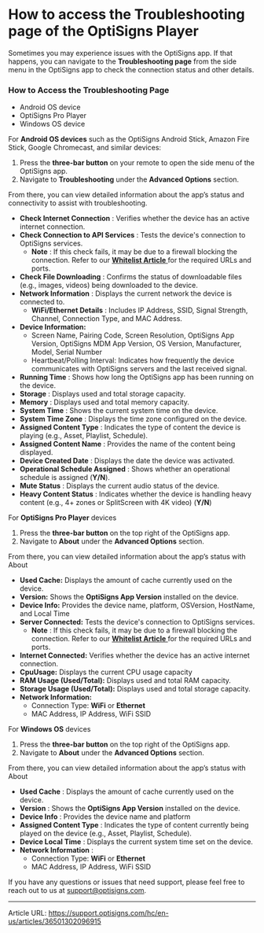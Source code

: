 # How to access the Troubleshooting page of the OptiSigns Player

Sometimes you may experience issues with the OptiSigns app. If that happens, you can navigate to the **Troubleshooting page** from the side menu in the OptiSigns app to check the connection status and other details.

### **How to Access the Troubleshooting Page**

  * Android OS device
  * OptiSigns Pro Player
  * Windows OS device



For **Android OS devices** such as the OptiSigns Android Stick, Amazon Fire Stick, Google Chromecast, and similar devices:

  1. Press the **three-bar button** on your remote to open the side menu of the OptiSigns app.
  2. Navigate to **Troubleshooting** under the **Advanced Options** section.





From there, you can view detailed information about the app’s status and connectivity to assist with troubleshooting.



  * **Check Internet Connection** : Verifies whether the device has an active internet connection.
  * **Check Connection to API Services** : Tests the device's connection to OptiSigns services. 
    * **Note** : If this check fails, it may be due to a firewall blocking the connection. Refer to our [**Whitelist Article** ](https://support.optisigns.com/hc/en-us/articles/360047275934)for the required URLs and ports.
  * **Check File Downloading** : Confirms the status of downloadable files (e.g., images, videos) being downloaded to the device.
  * **Network Information** : Displays the current network the device is connected to. 
    * **WiFi/Ethernet Details** : Includes IP Address, SSID, Signal Strength, Channel, Connection Type, and MAC Address.
  * **Device Information:**
    * Screen Name, Pairing Code, Screen Resolution, OptiSigns App Version, OptiSigns MDM App Version, OS Version, Manufacturer, Model, Serial Number
    * Heartbeat/Polling Interval: Indicates how frequently the device communicates with OptiSigns servers and the last received signal.
  * **Running Time** : Shows how long the OptiSigns app has been running on the device.
  * **Storage** : Displays used and total storage capacity.
  * **Memory** : Displays used and total memory capacity.
  * **System Time** : Shows the current system time on the device.
  * **System Time Zone** : Displays the time zone configured on the device.
  * **Assigned Content Type** : Indicates the type of content the device is playing (e.g., Asset, Playlist, Schedule).
  * **Assigned Content Name** : Provides the name of the content being displayed.
  * **Device Created Date** : Displays the date the device was activated.
  * **Operational Schedule Assigned** : Shows whether an operational schedule is assigned (**Y/N**).
  * **Mute Status** : Displays the current audio status of the device.
  * **Heavy Content Status** : Indicates whether the device is handling heavy content (e.g., 4+ zones or SplitScreen with 4K video) (**Y/N**)



For **OptiSigns Pro Player** devices 

  1. Press the **three-bar button** on the top right of the OptiSigns app.
  2. Navigate to **About** under the **Advanced Options** section.





From there, you can view detailed information about the app’s status with About



  * **Used Cache:** Displays the amount of cache currently used on the device.
  * **Version:** Shows the **OptiSigns App Version** installed on the device.
  * **Device Info:** Provides the device name, platform, OSVersion, HostName, and Local Time
  * **Server Connected:** Tests the device's connection to OptiSigns services. 
    * **Note** : If this check fails, it may be due to a firewall blocking the connection. Refer to our [**Whitelist Article** ](https://support.optisigns.com/hc/en-us/articles/360047275934)for the required URLs and ports.
  * **Internet Connected:** Verifies whether the device has an active internet connection.
  * **CpuUsage:** Displays the current CPU usage capacity
  * **RAM Usage (Used/Total):** Displays used and total RAM capacity.
  * **Storage Usage (Used/Total):** Displays used and total storage capacity.
  * **Network Information:**
    * Connection Type: **WiFi** or **Ethernet**
    * MAC Address, IP Address, WiFi SSID



For **Windows OS** devices 

  1. Press the **three-bar button** on the top right of the OptiSigns app.
  2. Navigate to **About** under the **Advanced Options** section.





From there, you can view detailed information about the app’s status with About



  * **Used Cache** : Displays the amount of cache currently used on the device.
  * **Version** : Shows the **OptiSigns App Version** installed on the device.
  * **Device Info** : Provides the device name and platform
  * **Assigned Content Type** : Indicates the type of content currently being played on the device (e.g., Asset, Playlist, Schedule).
  * **Device Local Time** : Displays the current system time set on the device.
  * **Network Information** : 
    * Connection Type: **WiFi** or **Ethernet**
    * MAC Address, IP Address, WiFi SSID



If you have any questions or issues that need support, please feel free to reach out to us at [support@optisigns.com](mailto:support@optisigns.com).

---
Article URL: https://support.optisigns.com/hc/en-us/articles/36501302096915
